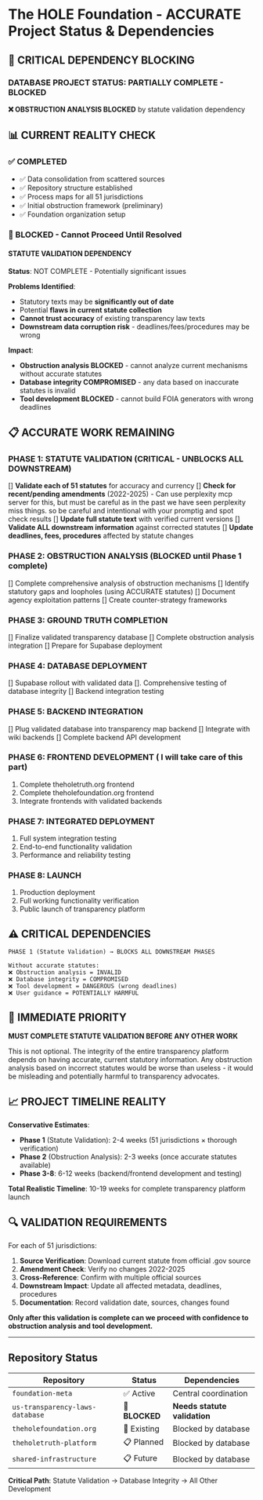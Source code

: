 # The HOLE Foundation - ACCURATE Project Status & Dependencies

## 🚫 **CRITICAL DEPENDENCY BLOCKING**

### **DATABASE PROJECT STATUS: PARTIALLY COMPLETE - BLOCKED**

**❌ OBSTRUCTION ANALYSIS BLOCKED** by statute validation dependency

## 📊 **CURRENT REALITY CHECK**

### **✅ COMPLETED**
- ✅ Data consolidation from scattered sources
- ✅ Repository structure established
- ✅ Process maps for all 51 jurisdictions
- ✅ Initial obstruction framework (preliminary)
- ✅ Foundation organization setup

### **🚫 BLOCKED - Cannot Proceed Until Resolved**

#### **STATUTE VALIDATION DEPENDENCY**
**Status**: NOT COMPLETE - Potentially significant issues

**Problems Identified**:
-  Statutory texts may be **significantly out of date**
-  Potential **flaws in current statute collection**
- **Cannot trust accuracy** of existing transparency law texts
- **Downstream data corruption risk** - deadlines/fees/procedures may be wrong

**Impact**:
- **Obstruction analysis BLOCKED** - cannot analyze current mechanisms without accurate statutes
- **Database integrity COMPROMISED** - any data based on inaccurate statutes is invalid
- **Tool development BLOCKED** - cannot build FOIA generators with wrong deadlines

## 📋 **ACCURATE WORK REMAINING**

### **PHASE 1: STATUTE VALIDATION** (CRITICAL - UNBLOCKS ALL DOWNSTREAM)
[] **Validate each of 51 statutes** for accuracy and currency
[]  **Check for recent/pending amendments** (2022-2025) - Can use perplexity mcp server for this, but must be careful as in the past we have seen perplexity miss things. so be careful and intentional with your promptig and spot check results
[] **Update full statute text** with verified current versions
[] **Validate ALL downstream information** against corrected statutes
[] **Update deadlines, fees, procedures** affected by statute changes

### **PHASE 2: OBSTRUCTION ANALYSIS** (BLOCKED until Phase 1 complete)
[] Complete comprehensive analysis of obstruction mechanisms
[] Identify statutory gaps and loopholes (using ACCURATE statutes)
[]  Document agency exploitation patterns
[]  Create counter-strategy frameworks

### **PHASE 3: GROUND TRUTH COMPLETION**
[] Finalize validated transparency database
[] Complete obstruction analysis integration
[] Prepare for Supabase deployment

### **PHASE 4: DATABASE DEPLOYMENT**
[] Supabase rollout with validated data
[]. Comprehensive testing of database integrity
[] Backend integration testing

### **PHASE 5: BACKEND INTEGRATION**
[] Plug validated database into transparency map backend
[] Integrate with wiki backends
[] Complete backend API development

### **PHASE 6: FRONTEND DEVELOPMENT** ( I will take care of this part)
1. Complete theholetruth.org frontend
2. Complete theholefoundation.org frontend
3. Integrate frontends with validated backends

### **PHASE 7: INTEGRATED DEPLOYMENT**
1. Full system integration testing
2. End-to-end functionality validation
3. Performance and reliability testing

### **PHASE 8: LAUNCH**
1. Production deployment
2. Full working functionality verification
3. Public launch of transparency platform

## ⚠️ **CRITICAL DEPENDENCIES**

```
PHASE 1 (Statute Validation) → BLOCKS ALL DOWNSTREAM PHASES

Without accurate statutes:
❌ Obstruction analysis = INVALID
❌ Database integrity = COMPROMISED
❌ Tool development = DANGEROUS (wrong deadlines)
❌ User guidance = POTENTIALLY HARMFUL
```

## 🎯 **IMMEDIATE PRIORITY**

**MUST COMPLETE STATUTE VALIDATION BEFORE ANY OTHER WORK**

This is not optional. The integrity of the entire transparency platform depends on having accurate, current statutory information. Any obstruction analysis based on incorrect statutes would be worse than useless - it would be misleading and potentially harmful to transparency advocates.

## 📈 **PROJECT TIMELINE REALITY**

**Conservative Estimates**:
- **Phase 1** (Statute Validation): 2-4 weeks (51 jurisdictions × thorough verification)
- **Phase 2** (Obstruction Analysis): 2-3 weeks (once accurate statutes available)
- **Phase 3-8**: 6-12 weeks (backend/frontend development and testing)

**Total Realistic Timeline**: 10-19 weeks for complete transparency platform launch

## 🔍 **VALIDATION REQUIREMENTS**

For each of 51 jurisdictions:
1. **Source Verification**: Download current statute from official .gov source
2. **Amendment Check**: Verify no changes 2022-2025
3. **Cross-Reference**: Confirm with multiple official sources
4. **Downstream Impact**: Update all affected metadata, deadlines, procedures
5. **Documentation**: Record validation date, sources, changes found

**Only after this validation is complete can we proceed with confidence to obstruction analysis and tool development.**

---

## Repository Status

| Repository | Status | Dependencies |
|------------|---------|-------------|
| `foundation-meta` | ✅ Active | Central coordination |
| `us-transparency-laws-database` | 🚫 **BLOCKED** | **Needs statute validation** |
| `theholefoundation.org` | 🔄 Existing | Blocked by database |
| `theholetruth-platform` | 📋 Planned | Blocked by database |
| `shared-infrastructure` | 📋 Future | Blocked by database |

**Critical Path**: Statute Validation → Database Integrity → All Other Development
